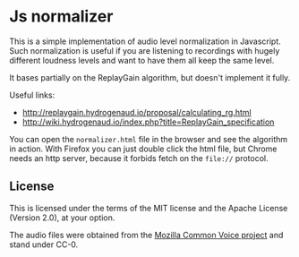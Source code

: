 # Js normalizer

This is a simple implementation of audio level normalization in Javascript.
Such normalization is useful if you are listening to recordings with hugely different loudness levels
and want to have them all keep the same level.

It bases partially on the ReplayGain algorithm, but doesn't implement it fully.

Useful links:

* http://replaygain.hydrogenaud.io/proposal/calculating_rg.html
* http://wiki.hydrogenaud.io/index.php?title=ReplayGain_specification

You can open the `normalizer.html` file in the browser and see the algorithm in action.
With Firefox you can just double click the html file, but Chrome needs an http server,
because it forbids fetch on the `file://` protocol.

## License

This is licensed under the terms of the MIT license and the Apache License (Version 2.0), at your option.

The audio files were obtained from the [Mozilla Common Voice project](https://voice.mozilla.org/) and stand under CC-0.
